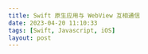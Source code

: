```yaml
---
title: Swift 原生应用与 WebView 互相通信
date: 2023-04-20 11:10:33
tags: [Swift, Javascript, iOS]
layout: post
---
```

